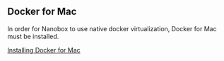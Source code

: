 ## Docker for Mac
In order for Nanobox to use native docker virtualization, Docker for Mac must be installed.

[Installing Docker for Mac](https://docs.docker.com/docker-for-mac/)
